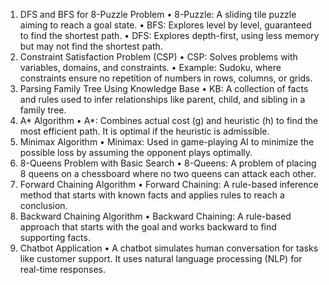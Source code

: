 1. DFS and BFS for 8-Puzzle Problem
•	8-Puzzle: A sliding tile puzzle aiming to reach a goal state.
•	BFS: Explores level by level, guaranteed to find the shortest path.
•	DFS: Explores depth-first, using less memory but may not find the shortest path.
2. Constraint Satisfaction Problem (CSP)
•	CSP: Solves problems with variables, domains, and constraints.
•	Example: Sudoku, where constraints ensure no repetition of numbers in rows, columns, or grids.
3. Parsing Family Tree Using Knowledge Base
•	KB: A collection of facts and rules used to infer relationships like parent, child, and sibling in a family tree.
4. A* Algorithm
•	A*: Combines actual cost (g) and heuristic (h) to find the most efficient path. It is optimal if the heuristic is admissible.
5. Minimax Algorithm
•	Minimax: Used in game-playing AI to minimize the possible loss by assuming the opponent plays optimally.
6. 8-Queens Problem with Basic Search
•	8-Queens: A problem of placing 8 queens on a chessboard where no two queens can attack each other.
7. Forward Chaining Algorithm
•	Forward Chaining: A rule-based inference method that starts with known facts and applies rules to reach a conclusion.
8. Backward Chaining Algorithm
•	Backward Chaining: A rule-based approach that starts with the goal and works backward to find supporting facts.
9. Chatbot Application
•	A chatbot simulates human conversation for tasks like customer support. It uses natural language processing (NLP) for real-time responses.


